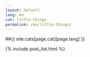 ```yaml
---
layout: default
lang: en
cat: little-things
permalink: /en/little-things/
---
```


##{{ site.cats[page.cat][page.lang] }}

{% include post_list.html %}
